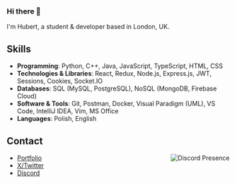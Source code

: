 ### Hi there 👋
I'm Hubert, a student & developer based in London, UK.

## Skills

   - **Programming**:                 Python, C++, Java, JavaScript, TypeScript, HTML, CSS
   - **Technologies & Libraries**:    React, Redux, Node.js, Express.js, JWT, Sessions, Cookies, Socket.IO
   - **Databases**:                   SQL (MySQL, PostgreSQL), NoSQL (MongoDB, Firebase Cloud)
   - **Software & Tools**:            Git, Postman, Docker, Visual Paradigm (UML), VS Code, IntelliJ IDEA, Vim, MS Office
   - **Languages**:                   Polish, English

## Contact

   <a href="https://discord.com/users/527963473184030720" target="_blank" rel="nofollow">
      <img src="https://lanyard.cnrad.dev/api/527963473184030720?idleMessage=Probably%20doing%20something..." alt="Discord Presence" align="right">
   </a>

   - [Portfolio](imexotic.vercel.app/)
   - [X/Twitter](https://twitter.com/exotic2137) 
   - [Discord](https://discord.gg/EF84a7Nn)

    
<!--
**imexotic/imexotic** is a ✨ _special_ ✨ repository because its `README.md` (this file) appears on your GitHub profile.

Here are some ideas to get you started:

- 🔭 I’m currently working on ...
- 🌱 I’m currently learning ...
- 👯 I’m looking to collaborate on ...
- 🤔 I’m looking for help with ...
- 💬 Ask me about ...
- 📫 How to reach me: ...
- 😄 Pronouns: ...
- ⚡ Fun fact: ...
-->
